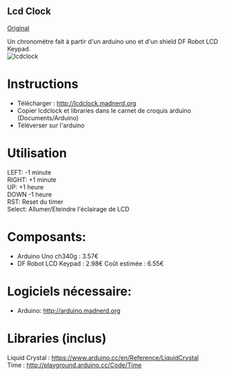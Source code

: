 Lcd Clock
----------

[Original](https://github.com/pigetArduino/lcdclock/blob/master/readme.md)

Un chronomètre fait à partir d'un arduino uno et d'un shield DF Robot LCD Keypad.   
![lcdclock](https://github.com/pigetArduino/lcdclock/blob/master/doc/lcdclock.jpg)

# Instructions
* Télécharger : http://lcdclock.madnerd.org
* Copier lcdclock et libraries dans le carnet de croquis arduino (Documents/Arduino)
* Téléverser sur l'arduino

# Utilisation
LEFT: -1 minute   
RIGHT: +1 minute   
UP: +1 heure   
DOWN -1 heure   
RST: Reset du timer   
Select: Allumer/Eteindre l'éclairage de LCD   

# Composants:
  * Arduino Uno ch340g : 3.57€
  * DF Robot LCD Keypad : 2.98€
Coût estimée : 6.55€ 

# Logiciels nécessaire:
  * Arduino: http://arduino.madnerd.org

# Libraries (inclus)
Liquid Crystal : https://www.arduino.cc/en/Reference/LiquidCrystal   
Time : http://playground.arduino.cc/Code/Time
